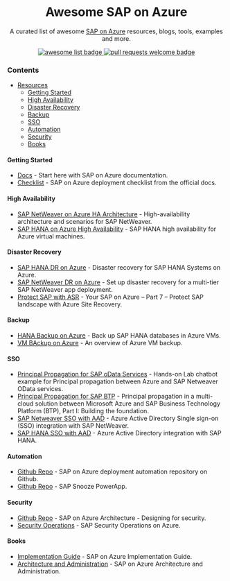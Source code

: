 <div align="center">
  <h1 align="center">Awesome SAP on Azure</h1>
  <p align="center">A curated list of awesome <a href="https://azure.microsoft.com/en-us/solutions/sap/">SAP on Azure</a> resources, blogs, tools, examples and more.</p>

  <p align="center">
      <a href="https://github.com/sindresorhus/awesome">
        <img alt="awesome list badge" src="https://cdn.rawgit.com/sindresorhus/awesome/d7305f38d29fed78fa85652e3a63e154dd8e8829/media/badge.svg">
      </a>
      <a href="http://makeapullrequest.com">
        <img alt="pull requests welcome badge" src="https://img.shields.io/badge/PRs-welcome-brightgreen.svg?style=flat">
      </a>
  </p>
</div>

### Contents

- [Resources](#resources)
    - [Getting Started](#getting-started)
    - [High Availability](#high-availability)
    - [Disaster Recovery](#disaster-recovery)
    - [Backup](#backup)
    - [SSO](#sso)
    - [Automation](#automation)
    - [Security](#security)
    - [Books](#books)

#### Getting Started

- [Docs](https://docs.microsoft.com/en-us/azure/virtual-machines/workloads/sap/get-started) - Start here with SAP on Azure documentation.
- [Checklist](https://docs.microsoft.com/en-us/azure/virtual-machines/workloads/sap/sap-deployment-checklist) - SAP on Azure deployment checklist from the official docs.

#### High Availability

- [SAP NetWeaver on Azure HA Architecture](https://docs.microsoft.com/en-us/azure/virtual-machines/workloads/sap/sap-high-availability-architecture-scenarios) - High-availability architecture and scenarios for SAP NetWeaver.
- [SAP HANA on Azure High Availability](https://docs.microsoft.com/en-us/azure/virtual-machines/workloads/sap/sap-hana-availability-overview) - SAP HANA high availability for Azure virtual machines.

#### Disaster Recovery

- [SAP HANA DR on Azure](https://azure.microsoft.com/en-us/blog/disaster-recovery-for-sap-hana-systems-on-azure/) - Disaster recovery for SAP HANA Systems on Azure.
- [SAP NetWeaver DR on Azure](https://docs.microsoft.com/en-us/azure/site-recovery/site-recovery-sap) - Set up disaster recovery for a multi-tier SAP NetWeaver app deployment.
- [Protect SAP with ASR](https://docs.microsoft.com/en-us/azure/site-recovery/site-recovery-sap) - Your SAP on Azure – Part 7 – Protect SAP landscape with Azure Site Recovery.

#### Backup

- [HANA Backup on Azure](https://docs.microsoft.com/en-us/azure/backup/backup-azure-sap-hana-database) - Back up SAP HANA databases in Azure VMs.
- [VM BAckup on Azure](https://docs.microsoft.com/en-us/azure/backup/backup-azure-vms-introduction) - An overview of Azure VM backup.

#### SSO

- [Principal Propagation for SAP oData Services](https://github.com/ROBROICH/Teams-Chatbot-SAP-NW-Principal-Propagation) - Hands-on Lab chatbot example for Principal propagation between Azure and SAP Netweaver OData services.
- [Principal Propagation for SAP BTP](https://github.com/ROBROICH/Teams-Chatbot-SAP-NW-Principal-Propagation) - Principal propagation in a multi-cloud solution between Microsoft Azure and SAP Business Technology Platform (BTP), Part I: Building the foundation.
- [SAP Netweaver SSO with AAD](https://docs.microsoft.com/en-us/azure/active-directory/saas-apps/sap-netweaver-tutorial) - Azure Active Directory Single sign-on (SSO) integration with SAP NetWeaver.
- [SAP HANA SSO with AAD](https://docs.microsoft.com/en-us/azure/active-directory/saas-apps/saphana-tutorial) - Azure Active Directory integration with SAP HANA.

#### Automation
- [Github Repo](https://github.com/Azure/sap-hana) - SAP on Azure deployment automation repository on Github.
- [Github Repo](https://github.com/microsoft/SAPAzureSnooze) - SAP Snooze PowerApp.

#### Security
- [Github Repo](https://azure.microsoft.com/en-us/blog/sap-on-azure-architecture-designing-for-security/) - SAP on Azure Architecture - Designing for security.
- [Security Operations](https://blogs.sap.com/2019/07/21/sap-security-operations-on-azure/) - SAP Security Operations on Azure. 

#### Books
- [Implementation Guide](https://azure.microsoft.com/en-us/resources/sap-on-azure-implementation-guide/) - SAP on Azure Implementation Guide.
- [Architecture and Administration](https://www.sap-press.com/sap-on-microsoft-azure_5174/) - SAP on Azure Architecture and Administration. 
